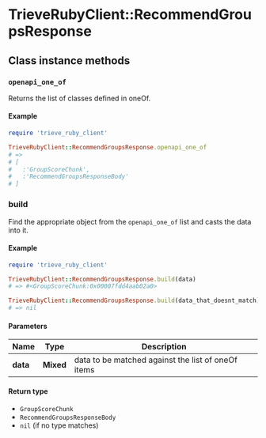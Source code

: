 # TrieveRubyClient::RecommendGroupsResponse

## Class instance methods

### `openapi_one_of`

Returns the list of classes defined in oneOf.

#### Example

```ruby
require 'trieve_ruby_client'

TrieveRubyClient::RecommendGroupsResponse.openapi_one_of
# =>
# [
#   :'GroupScoreChunk',
#   :'RecommendGroupsResponseBody'
# ]
```

### build

Find the appropriate object from the `openapi_one_of` list and casts the data into it.

#### Example

```ruby
require 'trieve_ruby_client'

TrieveRubyClient::RecommendGroupsResponse.build(data)
# => #<GroupScoreChunk:0x00007fdd4aab02a0>

TrieveRubyClient::RecommendGroupsResponse.build(data_that_doesnt_match)
# => nil
```

#### Parameters

| Name | Type | Description |
| ---- | ---- | ----------- |
| **data** | **Mixed** | data to be matched against the list of oneOf items |

#### Return type

- `GroupScoreChunk`
- `RecommendGroupsResponseBody`
- `nil` (if no type matches)

